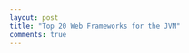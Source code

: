 ```yaml
---
layout: post
title: "Top 20 Web Frameworks for the JVM"
comments: true
---
```

<p>&nbsp;</p>
<p><img src="image.axd?picture=2012/11/Untitled23.jpg" alt="" /></p>
<p><img src="image.axd?picture=2012/11/Untitled111.jpg" alt="" /></p>
